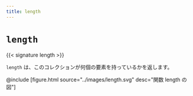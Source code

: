 ```yaml
---
title: length
---
```


# `length`

{{< signature length >}}

`length` は、このコレクションが何個の要素を持っているかを返します。

@include [figure.html source="../images/length.svg" desc="関数 length の図"]
